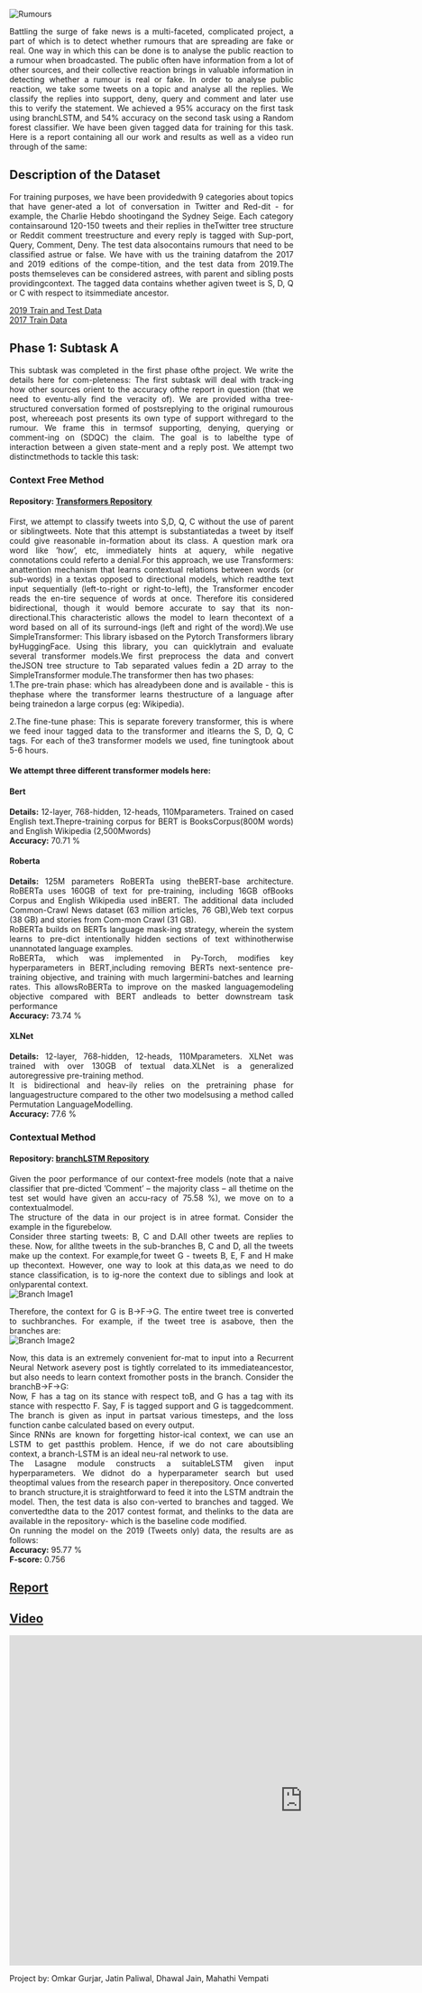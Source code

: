 
![Rumours](rumours.png)

<div style="text-align: justify"> 
Battling the surge of fake news is a multi-faceted, complicated project, a part of which is to detect whether rumours that are spreading are fake or real. One way in which this can be done is to analyse the public reaction to a rumour when broadcasted. The public often have information from a lot of other sources, and their collective reaction brings in valuable information in detecting whether a rumour is real or fake.
In order to analyse public reaction, we take some tweets on a topic and analyse all the replies. We classify the replies into support, deny, query and comment and later use this to verify the statement.
We achieved a 95% accuracy on the first task using branchLSTM, and 54% accuracy on the second task using a Random forest classifier. 
We have been given tagged data for training for this task. Here is a report containing all our work and results as well as a video run through of the same:
 </div> 

##  Description of the Dataset

<div style="text-align: justify"> 
For training purposes,  we have been providedwith 9 categories about topics that have gener-ated  a  lot  of  conversation  in  Twitter  and  Red-dit  -  for  example,  the  Charlie  Hebdo  shootingand the Sydney Seige.  Each category containsaround 120-150 tweets and their replies in theTwitter  tree  structure  or  Reddit  comment  treestructure  and  every  reply  is  tagged  with  Sup-port, Query, Comment, Deny. The test data alsocontains rumours that need to be classified astrue or false.  We have with us the training datafrom the 2017 and 2019 editions of the compe-tition, and the test data from 2019.The posts themseleves can be considered astrees,  with  parent  and  sibling  posts  providingcontext.   The  tagged  data  contains  whether  agiven tweet is S, D, Q or C with respect to itsimmediate ancestor. 
</div>

[2019 Train and Test Data](https://competitions.codalab.org/competitions/19938) 
<br>
[2017 Train Data](https://github.com/kochkinaelena/branchLSTM/tree/master/downloaded_data)
 

## Phase 1: Subtask A
<div style="text-align: justify">
This subtask was completed in the first phase ofthe project.  We write the details here for com-pleteness: The first subtask will deal with track-ing how other sources orient to the accuracy ofthe report in question (that we need to eventu-ally find the veracity of).  We are provided witha tree-structured conversation formed of postsreplying to the original rumourous post, whereeach post presents its own type of support withregard to the rumour.   We frame this in termsof  supporting,  denying,  querying  or  comment-ing on (SDQC) the claim.  The goal is to labelthe  type  of  interaction  between  a  given  state-ment and a reply post.  We attempt two distinctmethods to tackle this task:
</div>

### Context Free Method
#### Repository: [Transformers Repository](https://github.com/paliwal-jatin/Transformers.git)

<div style="text-align: justify">
 First,  we  attempt  to  classify  tweets  into  S,D,  Q,  C  without  the  use  of  parent  or  siblingtweets.  Note that this attempt is substantiatedas  a  tweet  by  itself  could  give  reasonable  in-formation about its class.   A question mark ora  word  like  ’how’,  etc,  immediately  hints  at  aquery,  while  negative  connotations  could  referto a denial.For this approach, we use Transformers:  anattention mechanism that learns contextual relations between words (or sub-words) in a textas  opposed  to  directional  models,  which  readthe text input sequentially (left-to-right or right-to-left), the Transformer encoder reads the en-tire  sequence  of  words  at  once.   Therefore  itis considered bidirectional,  though it would bemore  accurate  to  say  that  its  non-directional.This characteristic allows the model to learn thecontext of a word based on all of its surround-ings (left and right of the word).We  use  SimpleTransformer:   This  library  isbased  on  the  Pytorch  Transformers  library  byHuggingFace. Using this library, you can quicklytrain and evaluate several transformer models.We  first  preprocess  the  data  and  convert  theJSON tree structure to Tab separated values fedin a 2D array to the SimpleTransformer module.The transformer then has two phases: 
 <br>
 1.The  pre-train  phase:   which  has  alreadybeen  done  and  is  available  -  this  is  thephase  where  the  transformer  learns  thestructure of a language after being trainedon a large corpus (eg: Wikipedia). 
 <br>
 
 2.The  fine-tune  phase:  This  is  separate  forevery transformer, this is where we feed inour  tagged  data  to  the  transformer  and  itlearns the S, D, Q, C tags.  For each of the3 transformer models we used, fine tuningtook about 5-6 hours.
 
 #### We attempt three different transformer models here:
 #### Bert
<b>Details:</b> 12-layer, 768-hidden, 12-heads, 110Mparameters.  Trained on cased English text.Thepre-training  corpus  for  BERT  is  BooksCorpus(800M  words)  and  English  Wikipedia  (2,500Mwords)
<br>
<b>Accuracy:</b> 70.71 %

 #### Roberta
<b>Details:</b> 125M parameters RoBERTa using theBERT-base  architecture.   RoBERTa  uses  160GB  of  text  for  pre-training,  including  16GB  ofBooks  Corpus  and  English  Wikipedia  used  inBERT.  The  additional  data  included  Common-Crawl News dataset (63 million articles, 76 GB),Web text corpus (38 GB) and stories from Com-mon Crawl (31 GB). <br>
RoBERTa builds on BERTs language mask-ing strategy, wherein the system learns to pre-dict  intentionally  hidden  sections  of  text  withinotherwise unannotated language examples. <br>
RoBERTa,  which  was  implemented  in  Py-Torch, modifies key hyperparameters in BERT,including  removing  BERTs  next-sentence  pre-training objective, and training with much largermini-batches  and  learning  rates.    This  allowsRoBERTa to improve on the masked languagemodeling  objective  compared  with  BERT  andleads to better downstream task performance
<br>
<b>Accuracy:</b> 73.74 %

 #### XLNet
<b>Details:</b> 12-layer, 768-hidden, 12-heads, 110Mparameters.   XLNet was trained with over 130GB of textual data.XLNet  is  a  generalized  autoregressive  pre-training  method. <br>
It  is  bidirectional  and  heav-ily relies on the pretraining phase for languagestructure  compared  to  the  other  two  modelsusing  a  method  called  Permutation  LanguageModelling.
<br>
<b>Accuracy:</b> 77.6 %

### Contextual Method
#### Repository: [branchLSTM Repository](https://github.com/Tinkidinki/branch-lstm-testing)
Given  the  poor  performance  of  our  context-free models (note that a naive classifier that pre-dicted ’Comment’ – the majority class – all thetime on the test set would have given an accu-racy of 75.58 %),  we move on to a contextualmodel. <br>
The structure of the data in our project is in atree format.  Consider the example in the figurebelow. <br>
Consider three starting tweets:  B, C and D.All other tweets are replies to these. Now, for allthe tweets in the sub-branches B, C and D, all the tweets make up the context.  For example,for tweet G - tweets B, E, F and H make up thecontext.  However, one way to look at this data,as we need to do stance classification, is to ig-nore the context due to siblings and look at onlyparental context.<br>
<img align="center" src="rumours.png" alt="Branch Image1"></p>
Therefore,  the  context  for  G  is  B→F→G.   The entire tweet tree is converted to suchbranches.  For example, if the tweet tree is asabove, then the branches are:<br>
<img align="center" src="rumours.png" alt="Branch Image2"></p>
Now, this data is an extremely convenient for-mat to input into a Recurrent Neural Network asevery post is tightly correlated to its immediateancestor, but also needs to learn context fromother posts in the branch.  Consider the branchB→F→G: <br>
Now, F has a tag on its stance with respect toB, and G has a tag with its stance with respectto F. Say, F is tagged support and G is taggedcomment. The branch is given as input in partsat various timesteps, and the loss function canbe calculated based on every output.<br>
Since RNNs are known for forgetting histor-ical context,  we can use an LSTM to get pastthis problem.   Hence,  if we do not care aboutsibling context, a branch-LSTM is an ideal neu-ral network to use. <br>
The  Lasagne  module  constructs  a  suitableLSTM  given  input  hyperparameters.    We  didnot  do  a  hyperparameter  search  but  used  theoptimal values from the research paper in therepository. Once converted to branch structure,it is straightforward to feed it into the LSTM andtrain the model. Then, the test data is also con-verted to branches and tagged.  We convertedthe  data  to  the  2017  contest  format,  and  thelinks to the data are available in the repository- which is the baseline code modified. <br>
On  running  the  model  on  the  2019  (Tweets only) data, the results are as follows:<br>
<b>Accuracy:</b> 95.77 % <br>
<b>F-score:</b> 0.756
</div>

## [Report](IRE_final.pdf)
## [Video](https://youtu.be/UysOJ0RfoMQ)

<p align="center"><iframe width="1040" height="585" src="https://www.youtube.com/embed/UysOJ0RfoMQ" frameborder="0" allow="accelerometer; autoplay; encrypted-media; gyroscope; picture-in-picture" allowfullscreen></iframe></p>

Project by: Omkar Gurjar, Jatin Paliwal, Dhawal Jain, Mahathi Vempati
